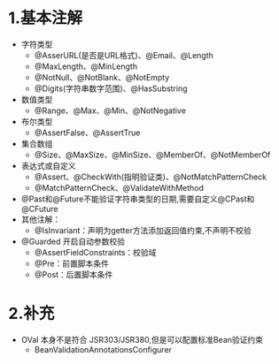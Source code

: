 # 1.基本注解
- 字符类型
    - @AsserURL(是否是URL格式)、@Email、@Length
    - @MaxLength、@MinLength
    - @NotNull、@NotBlank、@NotEmpty
    - @Digits(字符串数字范围)、@HasSubstring
- 数值类型
    - @Range、@Max、@Min、@NotNegative
- 布尔类型
    - @AssertFalse、@AssertTrue
- 集合数组
    - @Size、@MaxSize、@MinSize、@MemberOf、@NotMemberOf
- 表达式或自定义
    - @Assert、@CheckWith(指明验证类)、@NotMatchPatternCheck
    - @MatchPatternCheck、@ValidateWithMethod
- @Past和@Future不能验证字符串类型的日期,需要自定义@CPast和@CFuture
- 其他注解：
    - @IsInvariant：声明为getter方法添加返回值约束,不声明不校验
- @Guarded 开启自动参数校验
    - @AssertFieldConstraints：校验域
    - @Pre：前置脚本条件
    - @Post：后置脚本条件

# 2.补充
- OVal 本身不是符合 JSR303/JSR380,但是可以配置标准Bean验证约束
    - BeanValidationAnnotationsConfigurer
